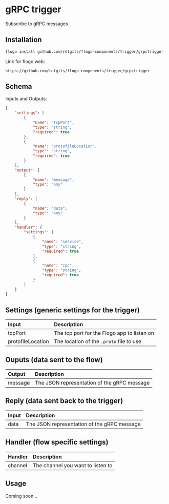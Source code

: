 # gRPC trigger

Subscribe to gRPC messages

## Installation

```bash
flogo install github.com/retgits/flogo-components/trigger/grpctrigger
```
Link for flogo web:
```
https://github.com/retgits/flogo-components/trigger/grpctrigger
```

## Schema
Inputs and Outputs:

```json
{
    "settings": [
        {
            "name": "tcpPort",
            "type": "string",
            "required": true
        },
        {
            "name": "protofileLocation",
            "type": "string",
            "required": true
        }
    ],
    "output": [
        {
            "name": "message",
            "type": "any"
        }
    ],
    "reply": [
        {
            "name": "data",
            "type": "any"
        }
    ],
    "handler": {
        "settings": [
            {
                "name": "service",
                "type": "string",
                "required": true
            },
            {
                "name": "rpc",
                "type": "string",
                "required": true
            }
        ]
    }
}
```
## Settings (generic settings for the trigger)
| Input             | Description                                  |
|:------------------|:---------------------------------------------|
| tcpPort           | The tcp port for the Flogo app to listen on  |
| protofileLocation | The location of the `.proto` file to use     |

## Ouputs (data sent to the flow)
| Output       | Description                                                  |
|:-------------|:-------------------------------------------------------------|
| message      | The JSON representation of the gRPC message                  |

## Reply (data sent back to the trigger)
| Input | Description                                  |
|:------|:---------------------------------------------|
| data  | The JSON representation of the gRPC message  |

## Handler (flow specific settings)
| Handler   | Description                                   |
|:----------|:----------------------------------------------|
| channel   | The channel you want to listen to             |

## Usage
Coming soon...